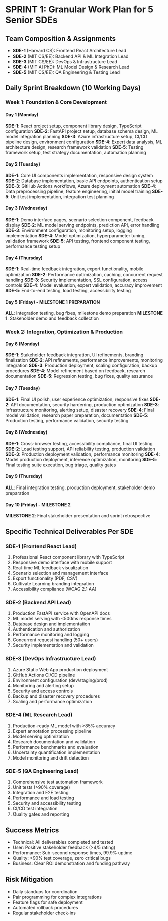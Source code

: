 # SPRINT 1: Granular Work Plan for 5 Senior SDEs

## Team Composition & Assignments
- **SDE-1** (Harvard CS): Frontend React Architecture Lead
- **SDE-2** (MIT CS/EE): Backend API & ML Integration Lead
- **SDE-3** (MIT CS/EE): DevOps & Infrastructure Lead
- **SDE-4** (MIT AI PhD): ML Model Design & Research Lead
- **SDE-5** (MIT CS/EE): QA Engineering & Testing Lead

## Daily Sprint Breakdown (10 Working Days)

### Week 1: Foundation & Core Development

#### Day 1 (Monday)
**SDE-1**: React project setup, component library design, TypeScript configuration
**SDE-2**: FastAPI project setup, database schema design, ML model integration planning
**SDE-3**: Azure infrastructure setup, CI/CD pipeline design, environment configuration
**SDE-4**: Expert data analysis, ML architecture design, research framework validation
**SDE-5**: Testing framework setup, test strategy documentation, automation planning

#### Day 2 (Tuesday)
**SDE-1**: Core UI components implementation, responsive design system
**SDE-2**: Database implementation, basic API endpoints, authentication setup
**SDE-3**: GitHub Actions workflows, Azure deployment automation
**SDE-4**: Data preprocessing pipeline, feature engineering, initial model training
**SDE-5**: Unit test implementation, integration test planning

#### Day 3 (Wednesday)
**SDE-1**: Demo interface pages, scenario selection component, feedback display
**SDE-2**: ML model serving endpoints, prediction API, error handling
**SDE-3**: Environment configuration, monitoring setup, logging implementation
**SDE-4**: Model optimization, hyperparameter tuning, validation framework
**SDE-5**: API testing, frontend component testing, performance testing setup

#### Day 4 (Thursday)
**SDE-1**: Real-time feedback integration, export functionality, mobile optimization
**SDE-2**: Performance optimization, caching, concurrent request handling
**SDE-3**: Security implementation, SSL configuration, access controls
**SDE-4**: Model evaluation, expert validation, accuracy improvement
**SDE-5**: End-to-end testing, load testing, accessibility testing

#### Day 5 (Friday) - MILESTONE 1 PREPARATION
**ALL**: Integration testing, bug fixes, milestone demo preparation
**MILESTONE 1**: Stakeholder demo and feedback collection

### Week 2: Integration, Optimization & Production

#### Day 6 (Monday)
**SDE-1**: Stakeholder feedback integration, UI refinements, branding finalization
**SDE-2**: API refinements, performance improvements, monitoring integration
**SDE-3**: Production deployment, scaling configuration, backup procedures
**SDE-4**: Model refinement based on feedback, research documentation
**SDE-5**: Regression testing, bug fixes, quality assurance

#### Day 7 (Tuesday)
**SDE-1**: Final UI polish, user experience optimization, responsive fixes
**SDE-2**: API documentation, security hardening, production optimization
**SDE-3**: Infrastructure monitoring, alerting setup, disaster recovery
**SDE-4**: Final model validation, research paper preparation, documentation
**SDE-5**: Production testing, performance validation, security testing

#### Day 8 (Wednesday)
**SDE-1**: Cross-browser testing, accessibility compliance, final UI testing
**SDE-2**: Load testing support, API reliability testing, production validation
**SDE-3**: Production deployment validation, performance monitoring
**SDE-4**: Model production deployment, inference optimization, monitoring
**SDE-5**: Final testing suite execution, bug triage, quality gates

#### Day 9 (Thursday)
**ALL**: Final integration testing, production deployment, stakeholder demo preparation

#### Day 10 (Friday) - MILESTONE 2
**MILESTONE 2**: Final stakeholder presentation and sprint retrospective

## Specific Technical Deliverables Per SDE

### SDE-1 (Frontend React Lead)
1. Professional React component library with TypeScript
2. Responsive demo interface with mobile support
3. Real-time ML feedback visualization
4. Scenario selection and management interface
5. Export functionality (PDF, CSV)
6. Cultivate Learning branding integration
7. Accessibility compliance (WCAG 2.1 AA)

### SDE-2 (Backend API Lead)
1. Production FastAPI service with OpenAPI docs
2. ML model serving with <500ms response times
3. Database design and implementation
4. Authentication and authorization
5. Performance monitoring and logging
6. Concurrent request handling (50+ users)
7. Security implementation and validation

### SDE-3 (DevOps Infrastructure Lead)
1. Azure Static Web App production deployment
2. GitHub Actions CI/CD pipeline
3. Environment configuration (dev/staging/prod)
4. Monitoring and alerting setup
5. Security and access controls
6. Backup and disaster recovery procedures
7. Scaling and performance optimization

### SDE-4 (ML Research Lead)
1. Production-ready ML model with >85% accuracy
2. Expert annotation processing pipeline
3. Model serving optimization
4. Research documentation and validation
5. Performance benchmarks and evaluation
6. Uncertainty quantification implementation
7. Model monitoring and drift detection

### SDE-5 (QA Engineering Lead)
1. Comprehensive test automation framework
2. Unit tests (>90% coverage)
3. Integration and E2E testing
4. Performance and load testing
5. Security and accessibility testing
6. CI/CD test integration
7. Quality gates and reporting

## Success Metrics
- Technical: All deliverables completed and tested
- User: Positive stakeholder feedback (>4/5 rating)
- Performance: Sub-second response times, 99.9% uptime
- Quality: >90% test coverage, zero critical bugs
- Business: Clear ROI demonstration and funding pathway

## Risk Mitigation
- Daily standups for coordination
- Pair programming for complex integrations
- Feature flags for safe deployment
- Automated rollback procedures
- Regular stakeholder check-ins